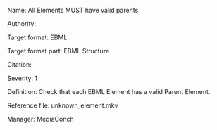 Name: All Elements MUST have valid parents

Authority: 

Target format: EBML

Target format part: EBML Structure

Citation: 

Severity: 1

Definition: Check that each EBML Element has a valid Parent Element.

Reference file: unknown_element.mkv

Manager: MediaConch

